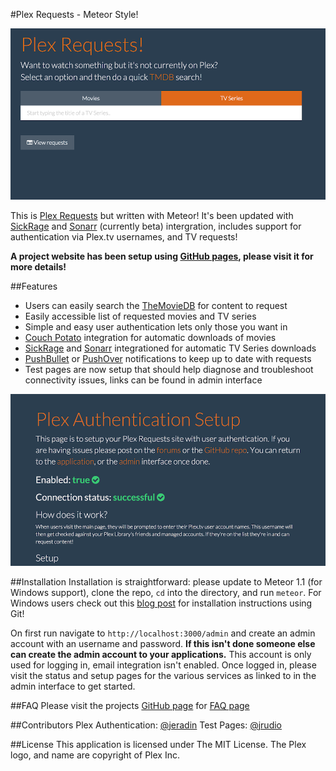 #Plex Requests - Meteor Style!

![plexrequestshomepage](Screenshot03.png)

This is [Plex Requests](https://github.com/lokenx/plexrequests) but written with Meteor! It's been updated with [SickRage](https://github.com/SiCKRAGETV/SickRage) and [Sonarr](https://sonarr.tv/) (currently beta) intergration, includes support for authentication via Plex.tv usernames, and TV requests!

**A project website has been setup using [GitHub pages](http://plexrequests.8bits.ca/), please visit it for more details!**

##Features
*   Users can easily search the [TheMovieDB](https://www.themoviedb.org/) for content to request
*   Easily accessible list of requested movies and TV series
*   Simple and easy user authentication lets only those you want in
*   [Couch Potato](https://couchpota.to/) integration for automatic downloads of movies
*   [SickRage](https://github.com/SiCKRAGETV/SickRage) and [Sonarr](https://sonarr.tv/) integrationed for automatic TV Series downloads
*   [PushBullet](https://www.pushbullet.com/) or [PushOver](https://pushover.net/) notifications to keep up to date with requests
*   Test pages are now setup that should help diagnose and troubleshoot connectivity issues, links can be found in admin interface

![Plex Authentication](Screenshot10.png)

##Installation
Installation is straightforward: please update to Meteor 1.1 (for Windows support), clone the repo, `cd` into the directory, and run `meteor`. For Windows users check out this [blog post](http://8bits.ca/blog/installing-plexrequests-windows/) for installation instructions using Git!

On first run navigate to `http://localhost:3000/admin` and create an admin account with an username and password. **If this isn't done someone else can create the admin account to your applications.** This account is only used for logging in, email integration isn't enabled. Once logged in, please visit the status and setup pages for the various services as linked to in the admin interface to get started.

##FAQ
Please visit the projects [GitHub page](http://plexrequests.8bits.ca/) for [FAQ page](http://plexrequests.8bits.ca/faq)

##Contributors
Plex Authentication: [@jeradin](https://github.com/Jeradin)
Test Pages: [@jrudio](https://github.com/jrudio)

##License
This application is licensed under The MIT License. The Plex logo, and name are copyright of Plex Inc.
